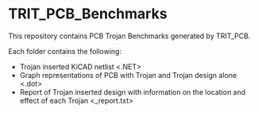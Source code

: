 # TRIT_PCB_Benchmarks
This repository contains PCB Trojan Benchmarks generated by TRIT_PCB.

Each folder contains the following:
- Trojan inserted KiCAD netlist <.NET>
- Graph representations of PCB with Trojan and Trojan design alone <.dot>
- Report of Trojan inserted design with information on the location and effect of each Trojan <_report.txt>


